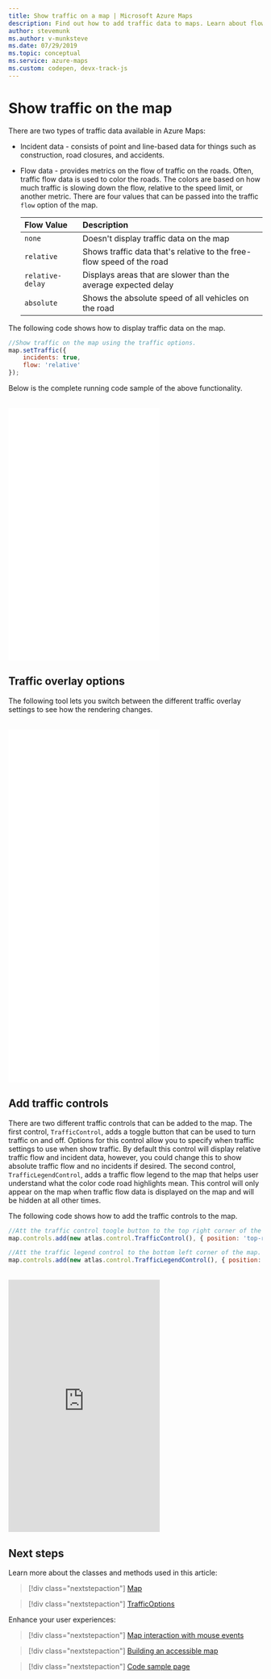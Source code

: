 ```yaml
---
title: Show traffic on a map | Microsoft Azure Maps
description: Find out how to add traffic data to maps. Learn about flow data, and see how to use the Azure Maps Web SDK to add incident data and flow data to maps.
author: stevemunk
ms.author: v-munksteve
ms.date: 07/29/2019
ms.topic: conceptual
ms.service: azure-maps
ms.custom: codepen, devx-track-js
---
```


# Show traffic on the map

There are two types of traffic data available in Azure Maps:

- Incident data - consists of point and line-based data for things such as construction, road closures, and accidents.
- Flow data - provides metrics on the flow of traffic on the roads. Often, traffic flow data is used to color the roads. The colors are based on how much traffic is slowing down the flow, relative to the speed limit, or another metric. There are four values that can be passed into the traffic `flow` option of the map.

    |Flow Value | Description|
    | :-- | :-- |
    | `none` | Doesn't display traffic data on the map |
    | `relative` | Shows traffic data that's relative to the free-flow speed of the road |
    | `relative-delay` | Displays areas that are slower than the average expected delay |
    | `absolute` | Shows the absolute speed of all vehicles on the road |

The following code shows how to display traffic data on the map.

```javascript
//Show traffic on the map using the traffic options.
map.setTraffic({
    incidents: true,
    flow: 'relative'
});
```

Below is the complete running code sample of the above functionality.

<br/>

<iframe height='500' scrolling='no' title='Show traffic on a map' src='//codepen.io/azuremaps/embed/WMLRPw/?height=500&theme-id=0&default-tab=js,result&embed-version=2&editable=true' frameborder='no' loading="lazy" allowtransparency='true' allowfullscreen='true'>See the Pen <a href='https://codepen.io/azuremaps/pen/WMLRPw/'>Show traffic on a map</a> by Azure Maps (<a href='https://codepen.io/azuremaps'>@azuremaps</a>) on <a href='https://codepen.io'>CodePen</a>.
</iframe>

## Traffic overlay options

The following tool lets you switch between the different traffic overlay settings to see how the rendering changes. 

<br/>

<iframe height="700" scrolling="no" title="Traffic overlay options" src="//codepen.io/azuremaps/embed/RwbPqRY/?height=700&theme-id=0&default-tab=result" frameborder='no' loading="lazy" loading="lazy" allowtransparency="true" allowfullscreen="true">
  See the Pen <a href='https://codepen.io/azuremaps/pen/RwbPqRY/'>Traffic overlay options</a> by Azure Maps
  (<a href='https://codepen.io/azuremaps'>@azuremaps</a>) on <a href='https://codepen.io'>CodePen</a>.
</iframe>


## Add traffic controls

There are two different traffic controls that can be added to the map. The first control, `TrafficControl`, adds a toggle button that can be used to turn traffic on and off. Options for this control allow you to specify when traffic settings to use when show traffic. By default this control will display relative traffic flow and incident data, however, you could change this to show absolute traffic flow and no incidents if desired. The second control, `TrafficLegendControl`, adds a traffic flow legend to the map that helps user understand what the color code road highlights mean. This control will only appear on the map when traffic flow data is displayed on the map and will be hidden at all other times.

The following code shows how to add the traffic controls to the map.

```JavaScript
//Att the traffic control toogle button to the top right corner of the map.
map.controls.add(new atlas.control.TrafficControl(), { position: 'top-right' });

//Att the traffic legend control to the bottom left corner of the map.
map.controls.add(new atlas.control.TrafficLegendControl(), { position: 'bottom-left' });
```

<br/>

<iframe height="500" scrolling="no" title="Traffic controls" src="https://codepen.io/azuremaps/embed/ZEWaeLJ?height500&theme-id=0&default-tab=js,result&embed-version=2&editable=true" frameborder='no' loading="lazy" loading="lazy" allowtransparency="true" allowfullscreen="true">
  See the Pen <a href='https://codepen.io/azuremaps/pen/ZEWaeLJ'>Traffic controls</a> by Azure Maps
  (<a href='https://codepen.io/azuremaps'>@azuremaps</a>) on <a href='https://codepen.io'>CodePen</a>.
</iframe>


## Next steps

Learn more about the classes and methods used in this article:

> [!div class="nextstepaction"]
> [Map](/javascript/api/azure-maps-control/atlas.map)

> [!div class="nextstepaction"]
> [TrafficOptions](/javascript/api/azure-maps-control/atlas.trafficoptions)

Enhance your user experiences:

> [!div class="nextstepaction"]
> [Map interaction with mouse events](map-events.md)

> [!div class="nextstepaction"]
> [Building an accessible map](map-accessibility.md)

> [!div class="nextstepaction"]
> [Code sample page](https://aka.ms/AzureMapsSamples)